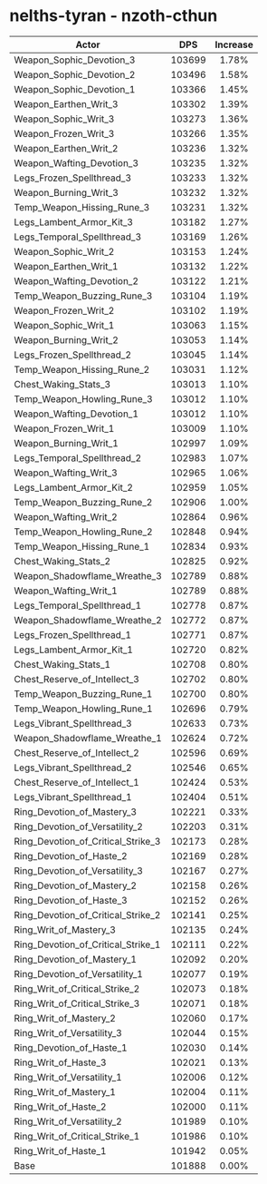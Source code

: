 # nelths-tyran - nzoth-cthun
| Actor | DPS | Increase |
|---|:---:|:---:|
|Weapon_Sophic_Devotion_3|103699|1.78%|
|Weapon_Sophic_Devotion_2|103496|1.58%|
|Weapon_Sophic_Devotion_1|103366|1.45%|
|Weapon_Earthen_Writ_3|103302|1.39%|
|Weapon_Sophic_Writ_3|103273|1.36%|
|Weapon_Frozen_Writ_3|103266|1.35%|
|Weapon_Earthen_Writ_2|103236|1.32%|
|Weapon_Wafting_Devotion_3|103235|1.32%|
|Legs_Frozen_Spellthread_3|103233|1.32%|
|Weapon_Burning_Writ_3|103232|1.32%|
|Temp_Weapon_Hissing_Rune_3|103231|1.32%|
|Legs_Lambent_Armor_Kit_3|103182|1.27%|
|Legs_Temporal_Spellthread_3|103169|1.26%|
|Weapon_Sophic_Writ_2|103153|1.24%|
|Weapon_Earthen_Writ_1|103132|1.22%|
|Weapon_Wafting_Devotion_2|103122|1.21%|
|Temp_Weapon_Buzzing_Rune_3|103104|1.19%|
|Weapon_Frozen_Writ_2|103102|1.19%|
|Weapon_Sophic_Writ_1|103063|1.15%|
|Weapon_Burning_Writ_2|103053|1.14%|
|Legs_Frozen_Spellthread_2|103045|1.14%|
|Temp_Weapon_Hissing_Rune_2|103031|1.12%|
|Chest_Waking_Stats_3|103013|1.10%|
|Temp_Weapon_Howling_Rune_3|103012|1.10%|
|Weapon_Wafting_Devotion_1|103012|1.10%|
|Weapon_Frozen_Writ_1|103009|1.10%|
|Weapon_Burning_Writ_1|102997|1.09%|
|Legs_Temporal_Spellthread_2|102983|1.07%|
|Weapon_Wafting_Writ_3|102965|1.06%|
|Legs_Lambent_Armor_Kit_2|102959|1.05%|
|Temp_Weapon_Buzzing_Rune_2|102906|1.00%|
|Weapon_Wafting_Writ_2|102864|0.96%|
|Temp_Weapon_Howling_Rune_2|102848|0.94%|
|Temp_Weapon_Hissing_Rune_1|102834|0.93%|
|Chest_Waking_Stats_2|102825|0.92%|
|Weapon_Shadowflame_Wreathe_3|102789|0.88%|
|Weapon_Wafting_Writ_1|102789|0.88%|
|Legs_Temporal_Spellthread_1|102778|0.87%|
|Weapon_Shadowflame_Wreathe_2|102772|0.87%|
|Legs_Frozen_Spellthread_1|102771|0.87%|
|Legs_Lambent_Armor_Kit_1|102720|0.82%|
|Chest_Waking_Stats_1|102708|0.80%|
|Chest_Reserve_of_Intellect_3|102702|0.80%|
|Temp_Weapon_Buzzing_Rune_1|102700|0.80%|
|Temp_Weapon_Howling_Rune_1|102696|0.79%|
|Legs_Vibrant_Spellthread_3|102633|0.73%|
|Weapon_Shadowflame_Wreathe_1|102624|0.72%|
|Chest_Reserve_of_Intellect_2|102596|0.69%|
|Legs_Vibrant_Spellthread_2|102546|0.65%|
|Chest_Reserve_of_Intellect_1|102424|0.53%|
|Legs_Vibrant_Spellthread_1|102404|0.51%|
|Ring_Devotion_of_Mastery_3|102221|0.33%|
|Ring_Devotion_of_Versatility_2|102203|0.31%|
|Ring_Devotion_of_Critical_Strike_3|102173|0.28%|
|Ring_Devotion_of_Haste_2|102169|0.28%|
|Ring_Devotion_of_Versatility_3|102167|0.27%|
|Ring_Devotion_of_Mastery_2|102158|0.26%|
|Ring_Devotion_of_Haste_3|102152|0.26%|
|Ring_Devotion_of_Critical_Strike_2|102141|0.25%|
|Ring_Writ_of_Mastery_3|102135|0.24%|
|Ring_Devotion_of_Critical_Strike_1|102111|0.22%|
|Ring_Devotion_of_Mastery_1|102092|0.20%|
|Ring_Devotion_of_Versatility_1|102077|0.19%|
|Ring_Writ_of_Critical_Strike_2|102073|0.18%|
|Ring_Writ_of_Critical_Strike_3|102071|0.18%|
|Ring_Writ_of_Mastery_2|102060|0.17%|
|Ring_Writ_of_Versatility_3|102044|0.15%|
|Ring_Devotion_of_Haste_1|102030|0.14%|
|Ring_Writ_of_Haste_3|102021|0.13%|
|Ring_Writ_of_Versatility_1|102006|0.12%|
|Ring_Writ_of_Mastery_1|102004|0.11%|
|Ring_Writ_of_Haste_2|102000|0.11%|
|Ring_Writ_of_Versatility_2|101989|0.10%|
|Ring_Writ_of_Critical_Strike_1|101986|0.10%|
|Ring_Writ_of_Haste_1|101942|0.05%|
|Base|101888|0.00%|
